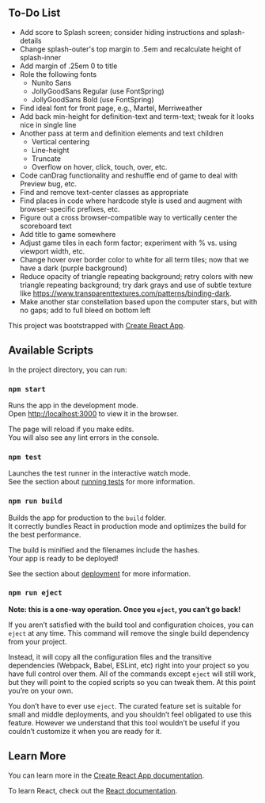 ## To-Do List

* Add score to Splash screen; consider hiding instructions and splash-details
* Change splash-outer's top margin to .5em and recalculate height of splash-inner
* Add margin of .25em 0 to title 
* Role the following fonts
   * Nunito Sans
   * JollyGoodSans Regular (use FontSpring)
   * JollyGoodSans Bold (use FontSpring)
* Find ideal font for front page, e.g., Martel, Merriweather
* Add back min-height for definition-text and term-text; tweak for it looks nice in single line
* Another pass at term and definition elements and text children
   * Vertical centering
   * Line-height
   * Truncate
   * Overflow on hover, click, touch, over, etc.
* Code canDrag functionality and reshuffle end of game to deal with Preview bug, etc.
* Find and remove text-center classes as appropriate
* Find places in code where hardcode style is used and augment with browser-specific prefixes, etc. 
* Figure out a cross browser-compatible way to vertically center the scoreboard text
* Add title to game somewhere
* Adjust game tiles in each form factor; experiment with % vs. using viewport width, etc.
* Change hover over border color to white for all term tiles; now that we have a dark (purple background)
* Reduce opacity of triangle repeating background; retry colors with new triangle repeating background; try dark grays and use of subtle texture like https://www.transparenttextures.com/patterns/binding-dark.
* Make another star constellation based upon the computer stars, but with no gaps; add to full bleed on bottom left

This project was bootstrapped with [Create React App](https://github.com/facebook/create-react-app).

## Available Scripts

In the project directory, you can run:

### `npm start`

Runs the app in the development mode.<br>
Open [http://localhost:3000](http://localhost:3000) to view it in the browser.

The page will reload if you make edits.<br>
You will also see any lint errors in the console.

### `npm test`

Launches the test runner in the interactive watch mode.<br>
See the section about [running tests](https://facebook.github.io/create-react-app/docs/running-tests) for more information.

### `npm run build`

Builds the app for production to the `build` folder.<br>
It correctly bundles React in production mode and optimizes the build for the best performance.

The build is minified and the filenames include the hashes.<br>
Your app is ready to be deployed!

See the section about [deployment](https://facebook.github.io/create-react-app/docs/deployment) for more information.

### `npm run eject`

**Note: this is a one-way operation. Once you `eject`, you can’t go back!**

If you aren’t satisfied with the build tool and configuration choices, you can `eject` at any time. This command will remove the single build dependency from your project.

Instead, it will copy all the configuration files and the transitive dependencies (Webpack, Babel, ESLint, etc) right into your project so you have full control over them. All of the commands except `eject` will still work, but they will point to the copied scripts so you can tweak them. At this point you’re on your own.

You don’t have to ever use `eject`. The curated feature set is suitable for small and middle deployments, and you shouldn’t feel obligated to use this feature. However we understand that this tool wouldn’t be useful if you couldn’t customize it when you are ready for it.

## Learn More

You can learn more in the [Create React App documentation](https://facebook.github.io/create-react-app/docs/getting-started).

To learn React, check out the [React documentation](https://reactjs.org/).
